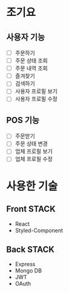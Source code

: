 # 조기요

## 사용자 기능

- [ ] 주문하기
- [ ] 주문 상태 조회
- [ ] 주문 내역 조회
- [ ] 즐겨찾기
- [ ] 검색하기
- [ ] 사용자 프로필 보기
- [ ] 사용자 프로필 수정

## POS 기능

- [ ] 주문받기
- [ ] 주문 상태 변경
- [ ] 업체 프로필 보기
- [ ] 업체 프로필 수정

# 사용한 기술

## Front STACK

- React
- Styled-Component

## Back STACK

- Express
- Mongo DB
- JWT
- OAuth
